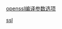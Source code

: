 [openssl编译参数选项](https://blog.csdn.net/wkd_007/article/details/122427683)

[ssl](https://www.openssl.org/docs/man3.0/man7/ssl.html)